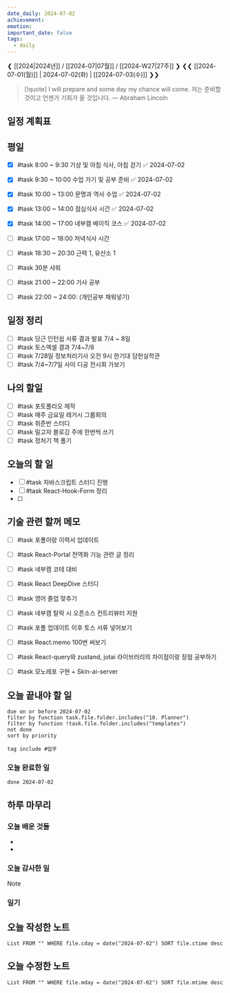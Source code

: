 ```yaml
---
date_daily: 2024-07-02
achievement: 
emotion: 
important_date: false
tags:
  - daily
---
```

❮ [[2024|2024년]] / [[2024-07|07월]] / [[2024-W27|27주]] ❯
❮❮ [[2024-07-01(월)]] | 2024-07-02(화) | [[2024-07-03(수)]] ❯❯

> [!quote] I will prepare and some day my chance will come.
> 저는 준비할 것이고 언젠가 기회가 올 것입니다.
> — Abraham Lincoln

## 일정 계획표
## 평일

- [x] #task 8:00 ~ 9:30 기상 및 아침 식사, 아침 걷기 ✅ 2024-07-02
- [x] #task 9:30 ~ 10:00 수업 가기 및 공부 준비 ✅ 2024-07-02
- [x] #task 10:00 ~ 13:00 문명과 역사 수업 ✅ 2024-07-02
- [x] #task 13:00 ~ 14:00 점심식사 시간 ✅ 2024-07-02
- [x] #task 14:00 ~ 17:00 네부캠 베이직 코스 ✅ 2024-07-02
- [ ] #task 17:00 ~ 18:00 저녁식사 시간
- [ ] #task 18:30 ~ 20:30 근력 1, 유산소 1
- [ ] #task 30분 샤워
- [ ] #task 21:00 ~ 22:00 기사 공부
- [ ] #task 22:00 ~ 24:00: (개인공부 채워넣기)


## 일정 정리
- [ ] #task 당근 인턴쉽 서류 결과 발표 7/4 ~ 8일
- [ ] #task 토스엑셀 결과 7/4~7/8
- [ ] #task 7/28일 정보처리기사 오전 9시 한기대 담헌실학관
- [ ] #task 7/4~7/7일 사이 디공 전시회 가보기

 ## 나의 할일

- [ ] #task 포토폴리오 제작
- [ ] #task 매주 금요일 레거시 그룹회의
- [ ] #task 취준반 스터디
- [ ] #task 밀고자 블로깅 주에 한번씩 쓰기
- [ ] #task 정처기 책 풀기

## 오늘의 할 일
- [ ] #task 자바스크립트 스터디 진행
- [ ] #task React-Hook-Form 정리
- [ ] 

## 기술 관련 할꺼 메모

- [ ] #task 포폴이랑 이력서 업데이트
- [ ] #task React-Portal 전역화 기능 관련 글 정리
- [ ] #task 네부캠 코테 대비
- [ ] #task React DeepDive 스터디
- [ ] #task 영어 졸업 맞추기
- [ ] #task 네부캠 탈락 시 오픈소스 컨트리뷰터 지원
- [ ] #task 포폴 업데이트 이후 토스 서류 넣어보기
- [ ] #task React.memo 100번 써보기
- [ ] #task React-query와 zustand, jotai 라이브러리의 차이점이랑 장점 공부하기
- [ ] #task 모노레포 구현 + Skin-ai-server


## 오늘 끝내야 할 일
```tasks
due on or before 2024-07-02
filter by function task.file.folder.includes("10. Planner")
filter by function !task.file.folder.includes("templates")
not done
sort by priority
```
```tasks
tag include #업무 
```


### 오늘 완료한 일
```tasks
done 2024-07-02
```

## 하루 마무리
### 오늘 배운 것들
- 
- 
### 오늘 감사한 일
>[!note]
>
### 일기

## 오늘 작성한 노트
```dataview
List FROM "" WHERE file.cday = date("2024-07-02") SORT file.ctime desc

```

## 오늘 수정한 노트
```dataview
List FROM "" WHERE file.mday = date("2024-07-02") SORT file.mtime desc


```